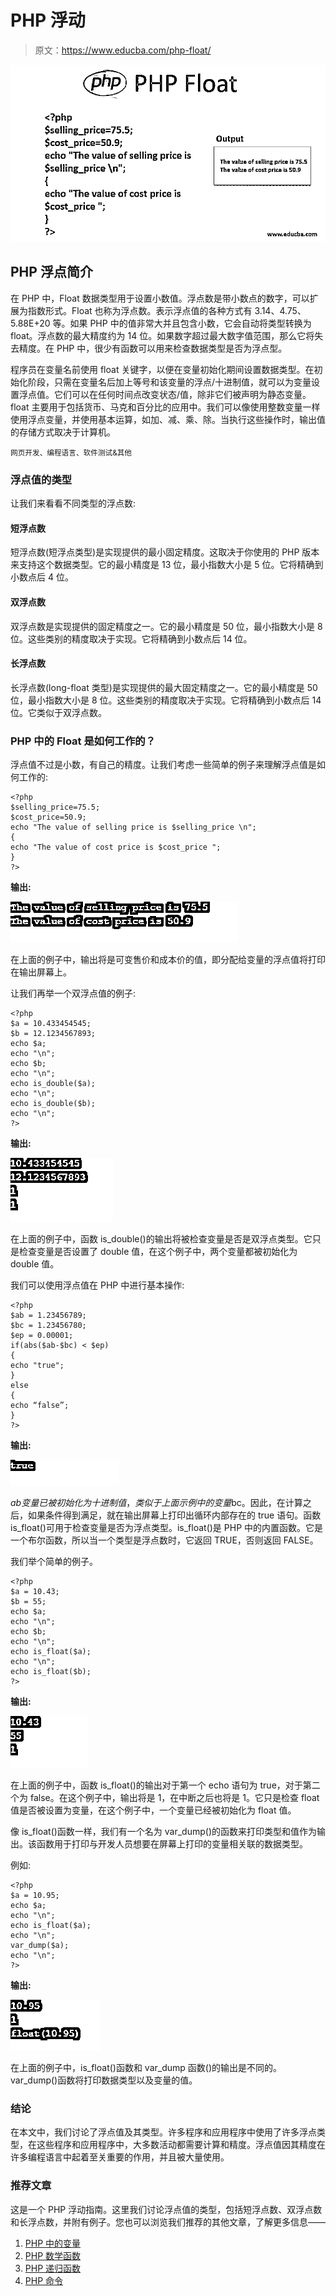 # PHP 浮动

> 原文：<https://www.educba.com/php-float/>

![php float](img/ab1c02cc92e9ebc86ef80166be3cbc06.png)



## PHP 浮点简介

在 PHP 中，Float 数据类型用于设置小数值。浮点数是带小数点的数字，可以扩展为指数形式。Float 也称为浮点数。表示浮点值的各种方式有 3.14、4.75、5.88E+20 等。如果 PHP 中的值非常大并且包含小数，它会自动将类型转换为 float。浮点数的最大精度约为 14 位。如果数字超过最大数字值范围，那么它将失去精度。在 PHP 中，很少有函数可以用来检查数据类型是否为浮点型。

程序员在变量名前使用 float 关键字，以便在变量初始化期间设置数据类型。在初始化阶段，只需在变量名后加上等号和该变量的浮点/十进制值，就可以为变量设置浮点值。它们可以在任何时间点改变状态/值，除非它们被声明为静态变量。float 主要用于包括货币、马克和百分比的应用中。我们可以像使用整数变量一样使用浮点变量，并使用基本运算，如加、减、乘、除。当执行这些操作时，输出值的存储方式取决于计算机。

<small>网页开发、编程语言、软件测试&其他</small>

### 浮点值的类型

让我们来看看不同类型的浮点数:

#### 短浮点数

短浮点数(短浮点类型)是实现提供的最小固定精度。这取决于你使用的 PHP 版本来支持这个数据类型。它的最小精度是 13 位，最小指数大小是 5 位。它将精确到小数点后 4 位。

#### 双浮点数

双浮点数是实现提供的固定精度之一。它的最小精度是 50 位，最小指数大小是 8 位。这些类别的精度取决于实现。它将精确到小数点后 14 位。

#### 长浮点数

长浮点数(long-float 类型)是实现提供的最大固定精度之一。它的最小精度是 50 位，最小指数大小是 8 位。这些类别的精度取决于实现。它将精确到小数点后 14 位。它类似于双浮点数。

### PHP 中的 Float 是如何工作的？

浮点值不过是小数，有自己的精度。让我们考虑一些简单的例子来理解浮点值是如何工作的:

```
<?php
$selling_price=75.5;
$cost_price=50.9;
echo "The value of selling price is $selling_price \n";
{
echo "The value of cost price is $cost_price ";
}
?>
```

**输出:**

![PHP Float-1.1](img/a254cdd3f9b9746561b9e0df3d3e95b4.png)



在上面的例子中，输出将是可变售价和成本价的值，即分配给变量的浮点值将打印在输出屏幕上。

让我们再举一个双浮点值的例子:

```
<?php
$a = 10.433454545;
$b = 12.1234567893;
echo $a;
echo "\n";
echo $b;
echo "\n";
echo is_double($a);
echo "\n";
echo is_double($b);
echo "\n";
?>
```

**输出:**

![PHP Float-1.2](img/548b0a1cec4984c1ba74c2ede45d2078.png)



在上面的例子中，函数 is_double()的输出将被检查变量是否是双浮点类型。它只是检查变量是否设置了 double 值，在这个例子中，两个变量都被初始化为 double 值。

我们可以使用浮点值在 PHP 中进行基本操作:

```
<?php
$ab = 1.23456789;
$bc = 1.23456780;
$ep = 0.00001;
if(abs($ab-$bc) < $ep)
{
echo "true";
}
else
{
echo “false”;
}
?>
```

**输出:**

![PHP Float-1.3](img/6057695075b9a7a9aadaeb0900d00899.png)



$ab 变量已被初始化为十进制值，类似于上面示例中的变量$bc。因此，在计算之后，如果条件得到满足，就在输出屏幕上打印出循环内部存在的 true 语句。函数 is_float()可用于检查变量是否为浮点类型。is_float()是 PHP 中的内置函数。它是一个布尔函数，所以当一个类型是浮点数时，它返回 TRUE，否则返回 FALSE。

我们举个简单的例子。

```
<?php
$a = 10.43;
$b = 55;
echo $a;
echo "\n";
echo $b;
echo "\n";
echo is_float($a);
echo "\n";
echo is_float($b);
?>
```

**输出:**

![Output-1.4](img/2911ee6a8296d823bddedef2a0064320.png)



在上面的例子中，函数 is_float()的输出对于第一个 echo 语句为 true，对于第二个为 false。在这个例子中，输出将是 1，在中断之后也将是 1。它只是检查 float 值是否被设置为变量，在这个例子中，一个变量已经被初始化为 float 值。

像 is_float()函数一样，我们有一个名为 var_dump()的函数来打印类型和值作为输出。该函数用于打印与开发人员想要在屏幕上打印的变量相关联的数据类型。

例如:

```
<?php
$a = 10.95;
echo $a;
echo "\n";
echo is_float($a);
echo "\n";
var_dump($a);
echo "\n";
?>
```

**输出:**

![Output-1.5](img/4b8e0f10c5138d9f1f6bc66497d742d0.png)



在上面的例子中，is_float()函数和 var_dump 函数()的输出是不同的。var_dump()函数将打印数据类型以及变量的值。

### 结论

在本文中，我们讨论了浮点值及其类型。许多程序和应用程序中使用了许多浮点类型，在这些程序和应用程序中，大多数活动都需要计算和精度。浮点值因其精度在许多编程语言中起着至关重要的作用，并且被大量使用。

### 推荐文章

这是一个 PHP 浮动指南。这里我们讨论浮点值的类型，包括短浮点数、双浮点数和长浮点数，并附有例子。您也可以浏览我们推荐的其他文章，了解更多信息——

1.  [PHP 中的变量](https://www.educba.com/variables-in-php/)
2.  [PHP 数学函数](https://www.educba.com/php-math-functions/)
3.  [PHP 递归函数](https://www.educba.com/php-recursive-function/)
4.  [PHP 命令](https://www.educba.com/php-commands/)





